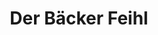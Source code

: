 ---
title: "Der Bäcker Feihl"
url: /nuernberg/der-baecker-feihl-happurger-strasse/
shop: Bäckerei
---
